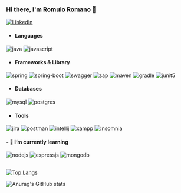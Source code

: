 ### Hi there, I'm Romulo Romano 👋

[![LinkedIn](https://img.shields.io/badge/LinkedIn-0077B5?style=for-the-badge&logo=linkedin&logoColor=white)](https://www.linkedin.com/in/romuloromano
)

- #### Languages
<div>
  <img alt="java" src="https://img.shields.io/badge/Java-ED8B00?style=for-the-badge&logo=openjdk&logoColor=white"/>
  <img alt="javascript" src="https://img.shields.io/badge/JavaScript-323330?style=for-the-badge&logo=javascript&logoColor=F7DF1E"/>
</div>

- #### Frameworks & Library
<div>
  <img alt="spring" src="https://img.shields.io/badge/Spring-6DB33F?style=for-the-badge&logo=spring&logoColor=white"/>
  <img alt="spring-boot" src="https://img.shields.io/badge/Spring_Boot-F2F4F9?style=for-the-badge&logo=spring-boot"/>
  <img alt="swagger" src="https://img.shields.io/badge/Swagger-85EA2D?style=for-the-badge&logo=Swagger&logoColor=white"/>
  <img alt="sap" src="https://img.shields.io/badge/SAP-0FAAFF?style=for-the-badge&logo=sap&logoColor=white"/>
  <img alt="maven" src="https://img.shields.io/badge/apache_maven-C71A36?style=for-the-badge&logo=apachemaven&logoColor=white"/>
  <img alt="gradle" src="https://img.shields.io/badge/gradle-02303A?style=for-the-badge&logo=gradle&logoColor=white"/>
  <img alt="junit5" src="https://img.shields.io/badge/Junit5-25A162?style=for-the-badge&logo=junit5&logoColor=white"/>
</div>

- #### Databases
<div>
  <img alt="mysql" src="https://img.shields.io/badge/MySQL-00000F?style=for-the-badge&logo=mysql&logoColor=white"/>
  <img alt="postgres" src="https://img.shields.io/badge/PostgreSQL-316192?style=for-the-badge&logo=postgresql&logoColor=white"/>
</div>

- #### Tools
<div>
  <img alt="jira" src="https://img.shields.io/badge/Jira-0052CC?style=for-the-badge&logo=Jira&logoColor=white"/>
  <img alt="postman" src="https://img.shields.io/badge/Postman-FF6C37?style=for-the-badge&logo=Postman&logoColor=white"/>
  <img alt="intellij" src="https://img.shields.io/badge/IntelliJ_IDEA-000000.svg?style=for-the-badge&logo=intellij-idea&logoColor=white"/>
  <img alt="xampp" src="https://img.shields.io/badge/Xampp-F37623?style=for-the-badge&logo=xampp&logoColor=white"/>
  <img alt="insomnia" src="https://img.shields.io/badge/Insomnia-5849be?style=for-the-badge&logo=Insomnia&logoColor=white"/>
</div>

#### - 🌱 I’m currently learning
<div>
  <img alt="nodejs" src="https://img.shields.io/badge/Node.js-339933?style=for-the-badge&logo=nodedotjs&logoColor=white"/>
  <img alt="expressjs" src="https://img.shields.io/badge/Express.js-000000?style=for-the-badge&logo=express&logoColor=white"/>
  <img alt="mongodb" src="https://img.shields.io/badge/MongoDB-4EA94B?style=for-the-badge&logo=mongodb&logoColor=white"/>
</div>

<div>
  <br>
</div>

[![Top Langs](https://github-readme-stats.vercel.app/api/top-langs/?username=romuloromano&hide_progress=true)](https://github.com/romuloromano/github-readme-stats)

![Anurag's GitHub stats](https://github-readme-stats.vercel.app/api?username=romuloromano&show_icons=true&theme=dark)
  
<!--
**romuloromano/romuloromano** is a ✨ _special_ ✨ repository because its `README.md` (this file) appears on your GitHub profile.

Here are some ideas to get you started:

- 🔭 I’m currently working on ...
- 🌱 I’m currently learning ...
- 👯 I’m looking to collaborate on ...
- 🤔 I’m looking for help with ...
- 💬 Ask me about ...
- 📫 How to reach me: ...
- 😄 Pronouns: ...
- ⚡ Fun fact: ...
-->
